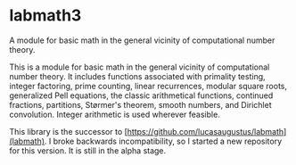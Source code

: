 # labmath3
A module for basic math in the general vicinity of computational number theory.

This is a module for basic math in the general vicinity of computational number theory. It includes functions associated with primality testing, integer factoring, prime counting, linear recurrences, modular square roots, generalized Pell equations, the classic arithmetical functions, continued fractions, partitions, Størmer's theorem, smooth numbers, and Dirichlet convolution. Integer arithmetic is used wherever feasible.

This library is the successor to [https://github.com/lucasaugustus/labmath](labmath).  I broke backwards incompatibility, so I started a new repository for this version.  It is still in the alpha stage.
